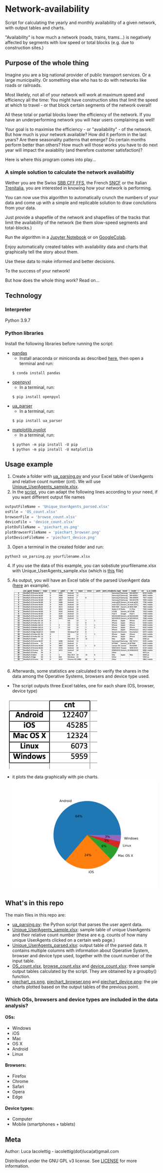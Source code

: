 # Network-availability
Script for calculating the yearly and monthly availability of a given network, with output tables and charts. 

"Availability" is how much a network (roads, trains, trams...) is negatively affected by segments with low speed or total blocks (e.g. due to construction sites.)

## Purpose of the whole thing
Imagine you are a big national provider of public transport services. Or a large municipality. Or something else who has to do with networks like roads or railroads.

Most likelely, not all of your network will work at maximum speed and efficiency all the time: You might have construction sites that limit the speed at which to travel - or that block certain segments of the network overall!

All these total or partial blocks lower the efficiency of the network. If you have an underperforming network you will hear users complaining as well!

Your goal is to maximise the efficiency - or "availability" - of the network. But how much is your network available? How did it perform in the last years? Are there seasonality patterns that emerge? Do certain months perform better than others? How much will those works you have to do next year will impact the avaiablity (and therefore customer satisfaction)? 

Here is where this program comes into play...

### A simple solution to calculate the network availabiltiy
Wether you are the Swiss [SBB CFF FFS](https://company.sbb.ch/en/home.html), the French [SNCF](https://www.sncf.com/en) or the Italian [Trenitalia](https://www.trenitalia.com/en.html), you are interested in knowing how your network is performing.

You can now use this algorithm to automatically crunch the numbers of your data and come up with a simple and replicable solution to draw conclutions from your data.

Just provide a shapefile of the network and shapefiles of the tracks that limit the availability of the network (be them slow-speed segments and total-blocks.)

Run the algorithm in a [Jupyter Notebook](https://jupyter.org/) or on [GoogleColab](https://colab.research.google.com/).

Enjoy automatically created tables with availability data and charts that graphically tell the story about them.

Use these data to make informed and better decisions.

To the success of your network!

But how does the whole thing work? Read on...


## Technology
### Interpreter
Python 3.9.7

### Python libraries
Install the following libraries before running the script:
* [pandas](https://pandas.pydata.org/)
  * Install anaconda or miniconda as described [here](https://pandas.pydata.org/pandas-docs/stable/getting_started/install.html), then open a terminal and run:
  ```
  $ conda install pandas
  ```
* [openpyxl](https://openpyxl.readthedocs.io/en/stable/)
  * In a terminal, run:
  ```
  $ pip install openpyxl
  ```
* [ua_parser](https://github.com/ua-parser/uap-python)
  * In a terminal, run:
  ```
  $ pip install ua_parser
  ```
* [matplotlib.pyplot](https://matplotlib.org/stable/api/_as_gen/matplotlib.pyplot.html)
  * In a terminal, run:
  ```
  $ python -m pip install -U pip
  $ python -m pip install -U matplotlib 
  ```

## Usage example
1. Create a folder with [ua_parsing.py](https://github.com/lucalevi/User-agent-parser/blob/main/ua_parsing.py) and your Excel table of UserAgents and relative count number (cnt). We will use [Unique_UserAgents_sample.xlsx](https://github.com/lucalevi/user-agent-parser/blob/main/sample_data/Unique_UserAgents_sample.xlsx).
2. In the [script](https://github.com/lucalevi/User-agent-parser/blob/main/ua_parsing.py), you can adapt the following lines according to your need, if you want different output file names 
```python
outputFileName = 'Unique_UserAgents_parsed.xlsx'
osFile = 'OS_count.xlsx'
browserFile = 'browse_count.xlsx'
deviceFile = 'device_count.xlsx'
plotOsFileName = 'piechart_os.png'
plotBrowserFileName = 'piechart_browser.png'
plotDeviceFileName = 'piechart_device.png'
```
3. Open a terminal in the created folder and run:
```
python3 ua_parsing.py yourfilename.xlsx
```
4. If you use the data of this example, you can sobstiute yourfilename.xlsx with Unique_UserAgents_sample.xlsx (which is [this](https://github.com/lucalevi/user-agent-parser/blob/main/sample_data/Unique_UserAgents_sample.xlsx) file)
5. As output, you will have an Excel table of the parsed UserAgent data ([here](https://github.com/lucalevi/user-agent-parser/blob/main/results/Unique_UserAgents_parsed.xlsx) an example).
![Parsed UserAgent data](https://github.com/lucalevi/user-agent-parser/blob/main/sample_img/Unique_UserAgents_parsed.png "Parsed UserAgent data")

6. Afterwards, some statistics are calculated to verify the shares in the data among the Operative Systems, browsers and device type used. 
 * The script outputs three Excel tables, one for each share (OS, browser, device type)
  
 ![Example of output table](https://github.com/lucalevi/user-agent-parser/blob/main/sample_img/OS_count.png "Example of OS output table")
 * it plots the data graphically with pie charts.
 ![Example of OS share pie chart](https://github.com/lucalevi/user-agent-parser/blob/main/results/shares_img/piechart_os.png "Example of OS share pie chart")


## What's in this repo
The main files in this repo are:
* [ua_parsing.py](https://github.com/lucalevi/User-agent-parser/blob/main/ua_parsing.py): the Python script that parses the user agent data.
* [Unique_UserAgents_sample.xlsx](https://github.com/lucalevi/user-agent-parser/blob/main/sample_data/Unique_UserAgents_sample.xlsx): sample table of unique UserAgents and their relative count number (these are e.g. counts of how many unique UserAgents clicked on a certain web page.)
* [Unique_UserAgents_parsed.xlsx](https://github.com/lucalevi/user-agent-parser/blob/main/results/Unique_UserAgents_parsed.xlsx): output table of the parsed data. It contains multiple columns with information about Operative System, browser and device type used, together with the count number of the input table.
* [OS_count.xlsx](https://github.com/lucalevi/user-agent-parser/blob/main/results/shares_tables/OS_count.xlsx), [browse_count.xlsx](https://github.com/lucalevi/user-agent-parser/blob/main/results/shares_tables/browse_count.xlsx) and [device_count.xlsx](https://github.com/lucalevi/user-agent-parser/blob/main/results/shares_tables/device_count.xlsx): three sample output tables calculated by the script. They are obtained by a groupby() function.
* [piechart_os.png](https://github.com/lucalevi/user-agent-parser/blob/main/results/shares_img/piechart_os.png), [piechart_browser.png](https://github.com/lucalevi/user-agent-parser/blob/main/results/shares_img/piechart_browser.png) and [piechart_device.png](https://github.com/lucalevi/user-agent-parser/blob/main/results/shares_img/piechart_device.png): the pie charts plotted based on the output tables of the previous point.


### Which OSs, browsers and device types are included in the data analysis?

#### OSs: 
* Windows
* iOS
* Mac
* OS X
* Android
* Linux

#### Browsers: 
* Firefox
* Chrome
* Safari
* Opera
* Edge

#### Device types:
* Computer
* Mobile (smartphones + tablets)



## Meta

Author: Luca Iacolettig - iacolettig(dot)luca(at)gmail.com

Distributed under the GNU GPL v3 license. See [LICENSE](..User-agent-parser/LICENSE) for more information.
